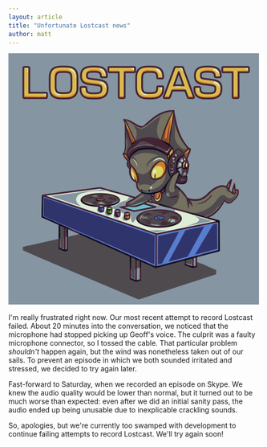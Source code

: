 ```yaml
---
layout: article
title: "Unfortunate Lostcast news"
author: matt
---
```

<div class="full-frame">
	<img alt="Lostcast logo" src="/media/images/lostcast/500x500.jpg">
</div>

I'm really frustrated right now. Our most recent attempt to record Lostcast failed. About 20 minutes into the conversation, we noticed that the microphone had stopped picking up Geoff's voice. The culprit was a faulty microphone connector, so I tossed the cable. That particular problem _shouldn't_ happen again, but the wind was nonetheless taken out of our sails. To prevent an episode in which we both sounded irritated and stressed, we decided to try again later.

Fast-forward to Saturday, when we recorded an episode on Skype. We knew the audio quality would be lower than normal, but it turned out to be much worse than expected: even after we did an initial sanity pass, the audio ended up being unusable due to inexplicable crackling sounds.

So, apologies, but we're currently too swamped with development to continue failing attempts to record Lostcast. We'll try again soon!
